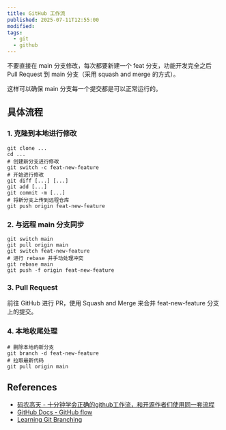 ```yaml
---
title: GitHub 工作流
published: 2025-07-11T12:55:00
modified: 
tags:
  - git
  - github
---
```


不要直接在 main 分支修改，每次都要新建一个 feat 分支，功能开发完全之后 Pull Request 到 main 分支（采用 squash and merge 的方式）。

这样可以确保 main 分支每一个提交都是可以正常运行的。

## 具体流程

### 1. 克隆到本地进行修改

```shell
git clone ...
cd ...
# 创建新分支进行修改
git switch -c feat-new-feature
# 开始进行修改
git diff [...] [...]
git add [...]
git commit -m [...]
# 将新分支上传到远程仓库
git push origin feat-new-feature
```

### 2. 与远程 main 分支同步

```shell
git switch main
git pull origin main
git switch feat-new-feature
# 进行 rebase 并手动处理冲突
git rebase main
git push -f origin feat-new-feature
```

### 3. Pull Request

前往 GitHub 进行 PR，使用 Squash and Merge 来合并 feat-new-feature 分支上的提交。

### 4. 本地收尾处理

```shell
# 删除本地的新分支
git branch -d feat-new-feature
# 拉取最新代码
git pull origin main
```

## References

- [码农高天 - 十分钟学会正确的github工作流，和开源作者们使用同一套流程](https://bilibili.com/video/BV19e4y1q7JJ/)
- [GitHub Docs - GitHub flow](https://docs.github.com/en/get-started/using-github/github-flow)
- [Learning Git Branching](https://learngitbranching.js.org/?locale=zh_CN)